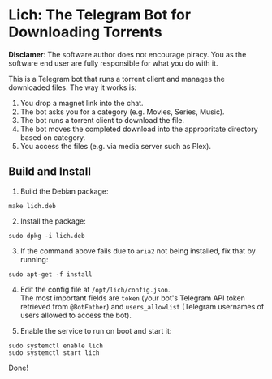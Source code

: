 # Lich: The Telegram Bot for Downloading Torrents

**Disclamer**: The software author does not encourage piracy. You as the software end user are fully responsible for what you do with it.

This is a Telegram bot that runs a torrent client and manages the downloaded files. The way it works is:

 1. You drop a magnet link into the chat.
 2. The bot asks you for a category (e.g. Movies, Series, Music).
 3. The bot runs a torrent client to download the file.
 4. The bot moves the completed download into the appropritate directory based on category.
 5. You access the files (e.g. via media server such as Plex).


## Build and Install

1. Build the Debian package:

```
make lich.deb
```

2. Install the package:

```
sudo dpkg -i lich.deb
```

3. If the command above fails due to `aria2` not being installed, fix that by running:

```
sudo apt-get -f install
```

4. Edit the config file at `/opt/lich/config.json`. \
The most important fields are `token` (your bot's Telegram API token retrieved from `@BotFather`) and `users_allowlist` (Telegram usernames of users allowed to access the bot).

5. Enable the service to run on boot and start it:

```
sudo systemctl enable lich
sudo systemctl start lich
```

Done!

